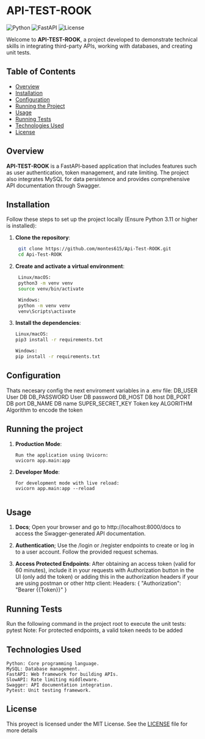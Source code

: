 # API-TEST-ROOK

![Python](https://img.shields.io/badge/Python-3.11%2B-blue)
![FastAPI](https://img.shields.io/badge/FastAPI-0.95.0-green)
![License](https://img.shields.io/github/license/montes615/Api-Test-ROOK?cacheSeconds=0)

Welcome to **API-TEST-ROOK**, a project developed to demonstrate technical skills in integrating third-party APIs, working with databases, and creating unit tests.

## Table of Contents
- [Overview](#overview)
- [Installation](#installation)
- [Configuration](#configuration)
- [Running the Project](#running-the-project)
- [Usage](#usage)
- [Running Tests](#running-tests)
- [Technologies Used](#technologies-used)
- [License](#license)

## Overview
**API-TEST-ROOK** is a FastAPI-based application that includes features such as user authentication, token management, and rate limiting. The project also integrates MySQL for data persistence and provides comprehensive API documentation through Swagger.

## Installation
Follow these steps to set up the project locally (Ensure Python 3.11 or higher is installed):

1. **Clone the repository**:
   ```bash
    git clone https://github.com/montes615/Api-Test-ROOK.git
    cd Api-Test-ROOK

2. **Create and activate a virtual environment**:
   ```bash
    Linux/macOS:
    python3 -m venv venv
    source venv/bin/activate

    Windows:
    python -m venv venv
    venv\Scripts\activate

3. **Install the dependencies**:
    ```bash
    Linux/macOS:
    pip3 install -r requirements.txt
    
    Windows:
    pip install -r requirements.txt


## Configuration
Thats necesary config the next enviroment variables in a .env file:
DB_USER             User DB
DB_PASSWORD         User DB password
DB_HOST             DB host
DB_PORT             DB port
DB_NAME             DB name
SUPER_SECRET_KEY    Token key
ALGORITHM           Algorithm to encode the token


## Running the project

1.  **Production Mode**:
    ```bash|shell|cmd
    Run the application using Uvicorn:
    uvicorn app.main:app

2.  **Developer Mode**:
    ```bash|shell|cmd
    For development mode with live reload:
    uvicorn app.main:app --reload


## Usage

1.  **Docs**;
    Open your browser and go to http://localhost:8000/docs to access the Swagger-generated API documentation.

2.  **Authentication**;
    Use the /login or /register endpoints to create or log in to a user account.
    Follow the provided request schemas.

3. **Access Protected Endpoints**:
    After obtaining an access token (valid for 60 minutes), include it in your requests with Authorization button in the UI (only add the token)
    or adding this in the authorization headers if your are using postman or other http client:
    Headers: { "Authorization": "Bearer {{Token}}" }


## Running Tests
Run the following command in the project root to execute the unit tests: pytest
Note: For protected endpoints, a valid token needs to be added


## Technologies Used
    Python: Core programming language.
    MySQL: Database management.
    FastAPI: Web framework for building APIs.
    SlowAPI: Rate limiting middleware.
    Swagger: API documentation integration.
    Pytest: Unit testing framework.

## License
This proyect is licensed under the MIT License. See the [LICENSE](LICENSE) file for more details
